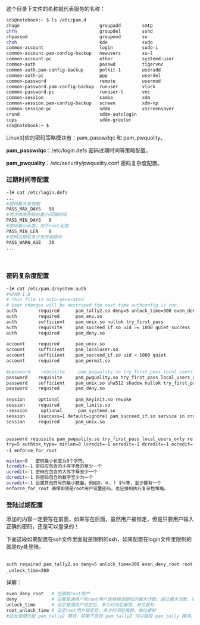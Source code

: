

这个目录下文件的名称就代表服务的名称：

```bash
sds@notebook:~ $ ls /etc/pam.d
chage                              groupadd        smtp
chfn                               groupdel        sshd
chpasswd                           groupmod        su
chsh                               kde             sudo
common-account                     login           sudo-i
common-account.pam-config-backup   newusers        su-l
common-account-pc                  other           systemd-user
common-auth                        passwd          tigervnc
common-auth.pam-config-backup      polkit-1        useradd
common-auth-pc                     ppp             userdel
common-password                    remote          usermod
common-password.pam-config-backup  runuser         vlock
common-password-pc                 runuser-l       vnc
common-session                     samba           xdm
common-session.pam-config-backup   screen          xdm-np
common-session-pc                  sddm            xscreensaver
crond                              sddm-autologin
cups                               sddm-greeter
sds@notebook:~ $ 
```

Linux对应的密码策略模块有：pam_passwdqc 和 pam_pwquality。

**pam_passwdqc**：/etc/login.defs 密码过期时间等策略配置。

**pam_pwquality**：/etc/security/pwquality.conf 密码复杂度配置。

### 过期时间等配置

```bash
~]# cat /etc/login.defs
...
#密码最大有效期
PASS_MAX_DAYS   90
#两次修改密码的最小间隔时间
PASS_MIN_DAYS   0
#密码最小长度，对于root无效
PASS_MIN_LEN    8
#密码过期前多少天开始提示
PASS_WARN_AGE   30
...
```

‍

### 密码复杂度配置

```bash
~]# cat /etc/pam.d/system-auth
#%PAM-1.0
# This file is auto-generated.
# User changes will be destroyed the next time authconfig is run.
auth        required      pam_tally2.so deny=5 unlock_time=300 even_deny_root root_unlock_time=300
auth        required      pam_env.so
auth        sufficient    pam_unix.so nullok try_first_pass
auth        requisite     pam_succeed_if.so uid >= 1000 quiet_success
auth        required      pam_deny.so
 
account     required      pam_unix.so
account     sufficient    pam_localuser.so
account     sufficient    pam_succeed_if.so uid < 1000 quiet
account     required      pam_permit.so
 
#password    requisite     pam_pwquality.so try_first_pass local_users_only retry=3 authtok_type=
password    requisite     pam_pwquality.so try_first_pass local_users_only retry=3 authtok_type= minlen=8 lcredit=-1 ucredit=-1 dcredit=-1 ocredit=-1 enforce_for_root
password    sufficient    pam_unix.so sha512 shadow nullok try_first_pass use_authtok
password    required      pam_deny.so
 
session     optional      pam_keyinit.so revoke
session     required      pam_limits.so
-session     optional      pam_systemd.so
session     [success=1 default=ignore] pam_succeed_if.so service in crond quiet use_uid
session     required      pam_unix.so
```

​`password requisite pam_pwquality.so try_first_pass local_users_only retry=5 authtok_type= minlen=8 lcredit=-1 ucredit=-1 dcredit=-1 ocredit=-1 enforce_for_root`​

```bash
minlen=8   密码最小长度为8个字符。
lcredit=-1 密码应包含的小写字母的至少一个
ucredit=-1 密码应包含的大写字母至少一个
dcredit=-1 将密码包含的数字至少为一个
ocredit=-1 设置其他符号的最小数量，例如@，＃、! $％等，至少要有一个
enforce_for_root 确保即使是root用户设置密码，也应强制执行复杂性策略。
```

### 登陆过期配置

添加的内容一定要写在前面，如果写在后面，虽然用户被锁定，但是只要用户输入正确的密码，还是可以登录的！

下面这段如果配置在ssh文件里面就是限制的ssh，如果配置在login文件里限制的就是tty处登陆。

​`auth required pam_tally2.so deny=5 unlock_time=300 even_deny_root root_unlock_time=300`​

详解：

```bash
even_deny_root   # 也限制root用户
deny             # 设置普通用户和root用户连续错误登陆的最大次数，超过最大次数，则锁定该用户
unlock_time      # 设定普通用户锁定后，多少时间后解锁，单位是秒
root_unlock_time # 设定root用户锁定后，多少时间后解锁，单位是秒
#此处使用的是 pam_tally2 模块，如果不支持 pam_tally2 可以使用 pam_tally 模块。另外，不同的pam版本，设置可能有所不同，具体使用方法，可以参照相关模块的使用规则
```
